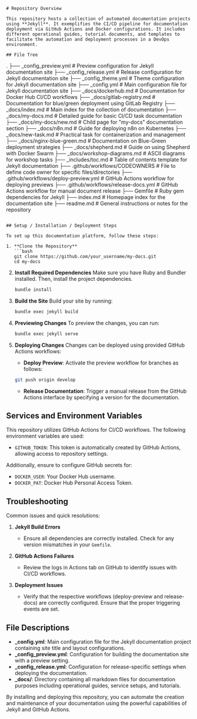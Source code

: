 ```
# Repository Overview

This repository hosts a collection of automated documentation projects using **Jekyll**. It exemplifies the CI/CD pipeline for documentation deployment via GitHub Actions and Docker configurations. It includes different operational guides, tutorial documents, and templates to facilitate the automation and deployment processes in a DevOps environment.

## File Tree

```
.
├── _config_preview.yml              # Preview configuration for Jekyll documentation site
├── _config_release.yml              # Release configuration for Jekyll documentation site
├── _config_theme.yml                # Theme configuration for Jekyll documentation site
├── _config.yml                      # Main configuration file for Jekyll documentation site
├── _docs/dockerhub.md               # Documentation for Docker Hub CI/CD workflows
├── _docs/gitlab-registry.md         # Documentation for blue/green deployment using GitLab Registry
├── _docs/index.md                   # Main index for the collection of documentation
├── _docs/my-docs.md                 # Detailed guide for basic CI/CD task documentation
├── _docs/my-docs/new.md             # Child page for "my-docs" documentation section
├── _docs/n8n.md                     # Guide for deploying n8n on Kubernetes
├── _docs/new-task.md                # Practical task for containerization and management
├── _docs/nginx-blue-green.md        # Documentation on Blue-Green deployment strategies
├── _docs/shepherd.md                 # Guide on using Shepherd with Docker Swarm
├── _docs/workshop-diagrams.md       # ASCII diagrams for workshop tasks
├── _includes/toc.md                 # Table of contents template for Jekyll documentation
├── .github/workflows/CODEOWNERS     # File to define code owner for specific files/directories
├── .github/workflows/deploy-preview.yml  # GitHub Actions workflow for deploying previews
├── .github/workflows/release-docs.yml    # GitHub Actions workflow for manual document release
├── Gemfile                           # Ruby gem dependencies for Jekyll
├── index.md                          # Homepage index for the documentation site
├── readme.md                         # General instructions or notes for the repository
```

## Setup / Installation / Deployment Steps

To set up this documentation platform, follow these steps:

1. **Clone the Repository**
   ```bash
   git clone https://github.com/your_username/my-docs.git
   cd my-docs
   ```

2. **Install Required Dependencies**
   Make sure you have Ruby and Bundler installed. Then, install the project dependencies.
   ```bash
   bundle install
   ```

3. **Build the Site**
   Build your site by running:
   ```bash
   bundle exec jekyll build
   ```

4. **Previewing Changes**
   To preview the changes, you can run:
   ```bash
   bundle exec jekyll serve
   ```

5. **Deploying Changes**
   Changes can be deployed using provided GitHub Actions workflows:
   - **Deploy Preview**: Activate the preview workflow for branches as follows:
   ```bash
   git push origin develop
   ```
   - **Release Documentation**: Trigger a manual release from the GitHub Actions interface by specifying a version for the documentation.

## Services and Environment Variables

This repository utilizes GitHub Actions for CI/CD workflows. The following environment variables are used:
- `GITHUB_TOKEN`: This token is automatically created by GitHub Actions, allowing access to repository settings.
  
Additionally, ensure to configure GitHub secrets for:
- `DOCKER_USER`: Your Docker Hub username.
- `DOCKER_PAT`: Docker Hub Personal Access Token.

## Troubleshooting

Common issues and quick resolutions:
1. **Jekyll Build Errors**
   - Ensure all dependencies are correctly installed. Check for any version mismatches in your `Gemfile`.

2. **GitHub Actions Failures**
   - Review the logs in Actions tab on GitHub to identify issues with CI/CD workflows.
  
3. **Deployment Issues**
   - Verify that the respective workflows (deploy-preview and release-docs) are correctly configured. Ensure that the proper triggering events are set.

## File Descriptions

- **_config.yml**: Main configuration file for the Jekyll documentation project containing site title and layout configurations.
- **_config_preview.yml**: Configuration for building the documentation site with a preview setting.
- **_config_release.yml**: Configuration for release-specific settings when deploying the documentation.
- **_docs/**: Directory containing all markdown files for documentation purposes including operational guides, service setups, and tutorials.

By installing and deploying this repository, you can automate the creation and maintenance of your documentation using the powerful capabilities of Jekyll and GitHub Actions.